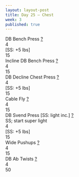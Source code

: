 ```yaml
---
layout: layout-post
title: Day 25 — Chest
week: 3
published: true
---
```


<div class="ex_list">

  <div class="ex">
    <div class="name">
      DB Bench Press
      <a href="https://www.youtube.com/watch?v=VmB1G1K7v94" target="_blank">?</a>
    </div>
    <div class="set">4 <br/>[SS: +5 lbs]</div>
    <div class="rep">15</div>
  </div>

  <div class="ex">
    <div class="name">
      Incline DB Bench Press
      <a href="https://www.youtube.com/watch?v=CHPHn-OnTqE" target="_blank">?</a>
    </div>
    <div class="set">4</div>
    <div class="rep">15</div>
  </div>

  <div class="ex">
    <div class="name">
      DB Decline Chest Press
      <a href="https://www.youtube.com/watch?v=LfyQBUKR8SE" target="_blank">?</a>
    </div>
    <div class="set">4 <br/>[SS: +5 lbs]</div>
    <div class="rep">15</div>
  </div>

  <div class="ex">
    <div class="name">
      Cable Fly 
      <a href="https://www.youtube.com/watch?v=Iwe6AmxVf7o" target="_blank">?</a>
    </div>
    <div class="set">4</div>
    <div class="rep">15</div>
  </div>

  <div class="ex">
    <div class="name">
      DB Svend Press [SS: light inc.]
      <a href="https://www.youtube.com/watch?v=IFXU-eqFTGQ" target="_blank">?</a>
      <div class="note">SS; start super light</div>
    </div>
    <div class="set">4 <br/>[SS: +5 lbs]</div>
    <div class="rep">15</div>
  </div>

  <div class="ex">
    <div class="name">
      Wide Pushups 
      <a href="https://www.youtube.com/watch?v=IODxDxX7oi4" target="_blank">?</a>
    </div>
    <div class="set">4</div>
    <div class="rep">15</div>
  </div>

  <div class="ex">
    <div class="name">
      DB Ab Twists
      <a href="https://www.youtube.com/watch?v=drvh39387LY" target="_blank">?</a>
    </div>
    <div class="set">4</div>
    <div class="rep">50</div>
  </div>

</div>



